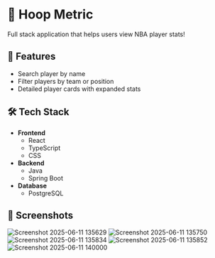 # 🏀 Hoop Metric
Full stack application that helps users view NBA player stats!

## 🔧 Features
- Search player by name
- Filter players by team or position
- Detailed player cards with expanded stats

## 🛠️ Tech Stack
- **Frontend**
  - React
  - TypeScript
  - CSS
 - **Backend**
    - Java
    - Spring Boot
- **Database**
    - PostgreSQL

## 📸 Screenshots
![Screenshot 2025-06-11 135629](https://github.com/user-attachments/assets/112e4cb7-c83d-4369-b207-510fb7d94525)
![Screenshot 2025-06-11 135750](https://github.com/user-attachments/assets/4d3b6356-72ed-4587-b345-6137b325cc54)
![Screenshot 2025-06-11 135834](https://github.com/user-attachments/assets/f59c4b31-bbc6-4eb5-a970-5ce87d045a97)
![Screenshot 2025-06-11 135852](https://github.com/user-attachments/assets/90f0bd0e-618e-4763-8369-2b049a7c1d58)
![Screenshot 2025-06-11 140000](https://github.com/user-attachments/assets/99712a4e-7e55-4e2e-a7f5-a5132c444060)
